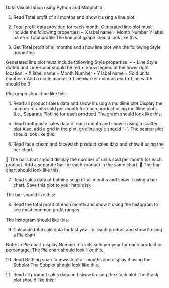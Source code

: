 Data Visualization using Python and Matplotlib 
1.	Read Total profit of all months and show it using a line plot
2.	Total profit data provided for each month. Generated line plot must include the following properties: –
X label name = Month Number
Y label name = Total profile
The line plot graph should look like this.

 
3.	Get Total profit of all months and show line plot with the following Style properties

Generated line plot must include following Style properties: –
•	Line Style dotted and Line-color should be red
•	Show legend at the lower right location.
•	X label name = Month Number
•	Y label name = Sold units number
•	Add a circle marker.
•	Line marker color as read
•	Line width should be 3

Plot graph should be like this: 
 
4.	Read all product sales data and show it  using a multiline plot
Display the number of units sold per month for each product using multiline plots. (i.e., Separate Plotline for each product)
The graph should look like this:
 
5.	Read toothpaste sales data of each month and show it using a scatter plot
Also, add a grid in the plot. gridline style should “–“.
The scatter plot should look like this.

 


6.	Read face cream and facewash product sales data and show it using the bar chart.

	The bar chart should display the number of units sold per month for each product. Add a separate bar for each product in the same chart.
	The bar chart should look like this.

 

7.	Read sales data of bathing soap of all months and show it using a bar chart. Save this plot to your hard disk

The bar should like this:

 
8.	Read the total profit of each month and show it using the histogram to see most common profit ranges

The histogram should like this: 

 
9.	Calculate total sale data for last year for each product and show it using a Pie chart

Note: In Pie chart display Number of units sold per year for each product in percentage.
The Pie chart should look like this.
 
10.	Read Bathing soap facewash of all months and display it using the Subplot
The Subplot should look like this.
 
11.	Read all product sales data and show it using the stack plot
The Stack plot should like this:

 



